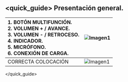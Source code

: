 ## <quick_guide> Presentación general.

|1. BOTÓN MULTIFUNCIÓN. <br> 2.	VOLUMEN + / AVANCE. <br> 3.	VOLUMEN - / RETROCESO. <br> 4.	INDICADOR. <br> 5. MICRÓFONO.	<br> 6.	CONEXIÓN DE CARGA.	|![Imagen1](http://static.energysistem.com/images/manuals/42776/57c3f61e22016.jpg)| 
|:-------|:-------|
| CORRECTA COLOCACIÓN | ![Imagen1](http://static.energysistem.com/images/manuals/42776/57c407dea315a.jpg) | 
</quick_guide>
